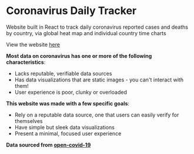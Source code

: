 # Coronavirus Daily Tracker

Website built in React to track daily coronavirus reported cases and deaths by country, via global heat map
and individual country time charts

View the website [here](https://www.coronavirusdailytracker.info/)

**Most data on coronavirus has one or more of the following characteristics**:
- Lacks reputable, verifiable data sources
- Has data visualizations that are static images - you can't interact with them!
- User experience is poor, clunky or overloaded

**This website was made with a few specific goals**:
- Rely on a reputable data source, one that users can easily verify for themselves
- Have simple but sleek data visualizations
- Present a minimal, focused user experience

**Data sourced from [open-covid-19](https://github.com/open-covid-19/data)**